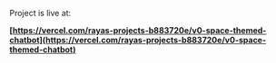 Project is live at:

**[https://vercel.com/rayas-projects-b883720e/v0-space-themed-chatbot](https://vercel.com/rayas-projects-b883720e/v0-space-themed-chatbot)**

